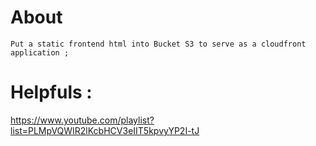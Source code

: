 # About

    Put a static frontend html into Bucket S3 to serve as a cloudfront application ;    

# Helpfuls : 

https://www.youtube.com/playlist?list=PLMpVQWIR2lKcbHCV3eIIT5kpvyYP2I-tJ


